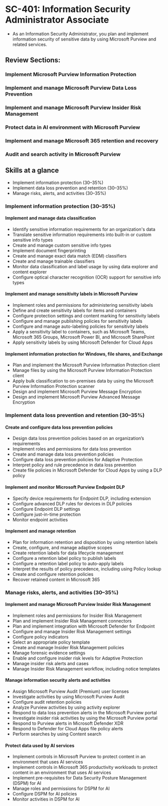 # SC-401: Information Security Administrator Associate

* As an Information Security Administrator, you plan and implement information security of sensitive data by using Microsoft Purview and related services.
## Review Sections:

### Implement Microsoft  Purview Information Protection

### Implement and manage Microsoft Purview Data Loss Prevention

### Implement and manage Microsoft Purview Insider Risk Management

### Protect data in AI environment with Microsoft Purview 

### Implement and manage Microsoft 365 retention and recovery

### Audit and search activity in Microsoft Purview



## Skills at a glance

- Implement information protection (30–35%)
- Implement data loss prevention and retention (30–35%)
- Manage risks, alerts, and activities (30–35%)
### Implement information protection (30–35%)

#### Implement and manage data classification

- Identify sensitive information requirements for an organization's data
- Translate sensitive information requirements into built-in or custom sensitive info types
- Create and manage custom sensitive info types
- Implement document fingerprinting
- Create and manage exact data match (EDM) classifiers
- Create and manage trainable classifiers
- Monitor data classification and label usage by using data explorer and content explorer
- Configure optical character recognition (OCR) support for sensitive info types
#### Implement and manage sensitivity labels in Microsoft Purview

- Implement roles and permissions for administering sensitivity labels
- Define and create sensitivity labels for items and containers
- Configure protection settings and content marking for sensitivity labels
- Configure and manage publishing policies for sensitivity labels
- Configure and manage auto-labeling policies for sensitivity labels
- Apply a sensitivity label to containers, such as Microsoft Teams, Microsoft 365 Groups, Microsoft Power BI, and Microsoft SharePoint
- Apply sensitivity labels by using Microsoft Defender for Cloud Apps
#### Implement information protection for Windows, file shares, and Exchange

- Plan and implement the Microsoft Purview Information Protection client
- Manage files by using the Microsoft Purview Information Protection client
- Apply bulk classification to on-premises data by using the Microsoft Purview Information Protection scanner
- Design and implement Microsoft Purview Message Encryption
- Design and implement Microsoft Purview Advanced Message Encryption
### Implement data loss prevention and retention (30–35%)

#### Create and configure data loss prevention policies

- Design data loss prevention policies based on an organization’s requirements
- Implement roles and permissions for data loss prevention    
- Create and manage data loss prevention policies
- Configure data loss prevention policies for Adaptive Protection
- Interpret policy and rule precedence in data loss prevention
- Create file policies in Microsoft Defender for Cloud Apps by using a DLP policy
#### Implement and monitor Microsoft Purview Endpoint DLP

- Specify device requirements for Endpoint DLP, including extension    
- Configure advanced DLP rules for devices in DLP policies
- Configure Endpoint DLP settings
- Configure just-in-time protection
- Monitor endpoint activities
#### Implement and manage retention

- Plan for information retention and disposition by using retention labels    
- Create, configure, and manage adaptive scopes
- Create retention labels for data lifecycle management
- Configure a retention label policy to publish labels
- Configure a retention label policy to auto-apply labels
- Interpret the results of policy precedence, including using Policy lookup
- Create and configure retention policies
- Recover retained content in Microsoft 365
### Manage risks, alerts, and activities (30–35%)

#### Implement and manage Microsoft Purview Insider Risk Management

- Implement roles and permissions for Insider Risk Management
- Plan and implement Insider Risk Management connectors
- Plan and implement integration with Microsoft Defender for Endpoint
- Configure and manage Insider Risk Management settings
- Configure policy indicators
- Select an appropriate policy template
- Create and manage Insider Risk Management policies
- Manage forensic evidence settings
- Enable and configure insider risk levels for Adaptive Protection
- Manage insider risk alerts and cases
- Manage Insider Risk Management workflow, including notice templates
#### Manage information security alerts and activities

- Assign Microsoft Purview Audit (Premium) user licenses    
- Investigate activities by using Microsoft Purview Audit
- Configure audit retention policies
- Analyze Purview activities by using activity explorer
- Respond to data loss prevention alerts in the Microsoft Purview portal
- Investigate insider risk activities by using the Microsoft Purview portal
- Respond to Purview alerts in Microsoft Defender XDR
- Respond to Defender for Cloud Apps file policy alerts
- Perform searches by using Content search

#### Protect data used by AI services

- Implement controls in Microsoft Purview to protect content in an environment that uses AI services    
- Implement controls in Microsoft 365 productivity workloads to protect content in an environment that uses AI services
- Implement pre-requisites for Data Security Posture Management (DSPM) for AI
- Manage roles and permissions for DSPM for AI
- Configure DSPM for AI policies
- Monitor activities in DSPM for AI

